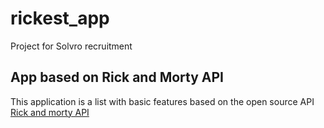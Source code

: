 # rickest_app

Project for Solvro recruitment

## App based on Rick and Morty API

This application is a list with basic features based on the open source API  [Rick and morty API](rickandmortyapi.com)
